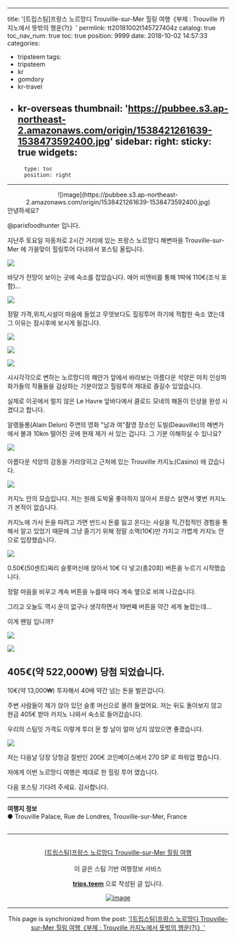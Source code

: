 
---
title: '[트립스팀]프랑스 노르망디 Trouville-sur-Mer 힐링 여행《부제 : Trouville 카지노에서 뜻밖의 행운(?)》'
permlink: tt20181002t145727404z
catalog: true
toc_nav_num: true
toc: true
position: 9999
date: 2018-10-02 14:57:33
categories:
- tripsteem
tags:
- tripsteem
- kr
- gomdory
- kr-travel
- kr-overseas
thumbnail: 'https://pubbee.s3.ap-northeast-2.amazonaws.com/origin/1538421261639-1538473592400.jpg'
sidebar:
    right:
        sticky: true
widgets:
    -
        type: toc
        position: right
---


<center>![image](https://pubbee.s3.ap-northeast-2.amazonaws.com/origin/1538421261639-1538473592400.jpg)</center>
안녕하세요?

@parisfoodhunter 입니다. 

지난주 토요일 자동차로 2시간 거리에 있는 프랑스 노르망디 해변마을 Trouville-sur-Mer 에 가을맞이 힐링투어 다녀와서 포스팅 올립니다. 

![](https://pubbee.s3.ap-northeast-2.amazonaws.com/origin/1538421325818-1538474032859.jpg)

바닷가 전망이 보이는 곳에 숙소를 잡았습니다. 에어 비엔비를 통해 1박에 110€(조식 포함)...


![](https://pubbee.s3.ap-northeast-2.amazonaws.com/origin/1538421286663-1538482845365.jpg)


정말 가격,위치,시설이 마음에 들었고 무엇보다도 힐링투어 하기에 적합한 숙소 였는데 그 이유는 잠시후에 보시게 될겁니다.

![](https://pubbee.s3.ap-northeast-2.amazonaws.com/origin/1538421261639-1538483012434.jpg)

![](https://pubbee.s3.ap-northeast-2.amazonaws.com/origin/1538421276121-1538483039766.jpg)

![](https://pubbee.s3.ap-northeast-2.amazonaws.com/origin/1538421270304-1538483078574.jpg)

시시각각으로 변하는 노르망디의 해안가 앞에서 바라보는 아름다운 석양은 마치 인상파 화가들의 작품들을 감상하는
기분이었고 힐링투어 제대로 즐길수 있었습니다.

실제로 이곳에서 멀지 않은 Le Havre 앞바다에서 클로드 모네의 해돋이 인상을 완성 시켰다고 합니다. 

알랭들롱(Alain Delon) 주연의 영화 "남과 여"촬영 장소인 도빌(Deauville)의 해변가에서 불과 10km 떨어진 곳에  현재 제가 서 있는 겁니다.
그 기분 이해하실 수 있나요?


![](https://pubbee.s3.ap-northeast-2.amazonaws.com/origin/1538421221390-1538484067030.jpg)

아름다운 석양의 감동을 가라앉히고 근처에 있는 Trouville 카지노(Casino) 에 갔습니다.

![](https://pubbee.s3.ap-northeast-2.amazonaws.com/origin/1538421227539-1538484193589.jpg)


카지노 안의 모습입니다. 저는 원래 도박울 좋아하지 않아서 프랑스 살면서 몇번 카지노 가 본적이 없습니다.

카지노에 가서 돈을 따려고 가면 반드시 돈를 잃고 온다는 사실을 직,간접적인 경험을 통해서 알고 있었기 때문에 그냥 즐기기 위해 정말 소액(10€)만 가지고 가볍게 카지노 안으로 입장했습니다.

![](https://pubbee.s3.ap-northeast-2.amazonaws.com/origin/1538421225578-1538491367831.jpg)


0.50€(50센트)짜리 슬롯머신에 앉아서 10€ 다 넣고(총20회) 버튼을 누르기 시작했습니다.

정말 마음을 비우고 계속 버튼을 누를때 마다 계속 옆으로 비껴 나갔습니다.

그리고 오늘도 역시 운이 없구나 생각하면서 19번째 버튼을 약간 세게 눌렀는데...

이게 왠일 입니까?

![](https://pubbee.s3.ap-northeast-2.amazonaws.com/origin/1538421229627-1538491459980.jpg)

![](https://pubbee.s3.ap-northeast-2.amazonaws.com/origin/1538419126175-1538484841683.jpg)



## 405€(약 522,000₩) 당첨 되었습니다. 
10€(약 13,000₩) 투자해서 40배 약간 넘는 돈을 벌은겁니다.

주변 사람들이 제가 앉아 있던 슬롯 머신으로 몰려 들었어요. 저는 뒤도 돌아보지 않고 현금 405€ 받아 카지노 나와서 숙소로 들어갔습니다. 

우리의 스팀잇 가격도 이렇게 투더 문 할 날이 얼마 남지 않았으면 좋겠습니다.

![](https://pubbee.s3.ap-northeast-2.amazonaws.com/origin/Screenshot_20181001--1538491826059.jpg)

저는 다음날 당장 당청금 절반인 200€ 코인베이스에서 270 SP 로 파워업 했습니다. 

저에게 이번 노르망디 여행은 제대로 한 힐링 투어 였습니다. 

다음 포스팅 기다려 주세요.
감사합니다. 

<hr><b>여행지 정보</b><br/>● Trouville Palace, Rue de Londres, Trouville-sur-Mer, France<br/><br/><hr><br/><center><a href='https://kr.tripsteem.com/post/tt20181002t145727404z'>[트립스팀]프랑스 노르망디 Trouville-sur-Mer 힐링 여행</a><center><br>
<center>
이 글은 스팀 기반 여행정보 서비스

<a href='https://kr.tripsteem.com/'><b>trips.teem</b></a> 으로 작성된 글 입니다.

<a href='https://kr.tripsteem.com/'>![image](https://cdn.steemitimages.com/DQmeF7CiV5TK9GR1CXARcwnpA1QoWofW4jfs9DMdcbQTmAQ/tirpsteem_footer1.png)</a>
</center>

- - -

This page is synchronized from the post: ['[트립스팀]프랑스 노르망디 Trouville-sur-Mer 힐링 여행《부제 : Trouville 카지노에서 뜻밖의 행운(?)》'](https://steemit.com/@parisfoodhunter/tt20181002t145727404z)
